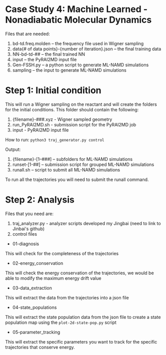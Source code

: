 # Case Study 4: Machine Learned - Nonadiabatic Molecular Dynamics
Files that are needed:
1. bd-td.freq.molden – the frequency file used in Wigner sampling
2. data{# of data points}-{number of iteration}.json – the final training data
3. NN-bd-td-## – the final trained NN
4. input – the PyRAI2MD input file
5. Gen-FSSH.py – a python script to generate ML-NAMD simulations
6. sampling – the input to generate ML-NAMD simulations

# Step 1: Initial condition 
This will run a Wigner sampling on the reactant and will create the folders for the initial conditions. This folder should contain the following:
1. {filename}-###.xyz - Wigner sampled geometry
2. run_PyRAI2MD.sh - submission script for the PyRAI2MD job
3. input - PyRAI2MD input file

How to run:
``python3 traj_generator.py control``

Output: 
1. {filename}-[1–###] – subfolders for ML-NAMD simulations
2. runset-[1-##] – submission script for grouped ML-NAMD simulations
3. runall.sh – script to submit all ML-NAMD simulations

To run all the trajectories you will need to submit the runall command.

# Step 2: Analysis
Files that you need are: 
1. traj_analyzer.py - analyzer scripts developed my Jingbai (need to link to Jinbai's github)
2. control files
- 01-diagnosis

This will check for the completeness of the trajectories
- 02-energy_conservation

This will check the energy conservation of the trajectories, we would be able to modify the maximum energy drift value
- 03-data_extraction

This will extract the data from the trajectories into a json file
- 04-state_populations

This will extract the state population data from the json file to create a state population map using the ``plot-2d-state-pop.py`` script
- 05-parameter_tracking

This will extract the specific parameters you want to track for the specific trajectories that conserve energy. 
